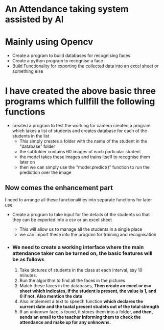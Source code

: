 # An Attendance taking system assisted by AI
# Mainly using Opencv

- Create a program to build databases for recognising faces
- Create a python program to recognise a face
- Build Functionality for exporting the collected data into an excel sheet or something else


# I have created the above basic three programs which fullfill the following functions

- created a program to test the working for camera
created a program which takes a list of students and creates database for each of the students in the list
    - This simply creates a folder with the name of the student in the "database" folder
    - the subfolder contains 60 images of each particular student
    - the model takes these images and trains itself to recognise them later on
    - then we can simply use the "model.predict()" function to run the prediction over the image

## Now comes the enhancement part
I need to arrange all these functionalities into separate functions for later use
- Create a program to take input for the details of the students
so that they can be exported into a csv or an excel sheet
    - This will allow us to manage all the students in a single place
    - we can import these into the program for training and recognisation
- ### We need to create a working interface where the main attendance taker can be turned on, the basic features will be as follows

    1. Take pictures of students in the class at each interval, say 10 minutes.
    2. Run the algorithm to find all the faces in the pictures
    3. Match these faces in the databases, <b>Then create an excel or csv sheet which indicates, if the student is present, the value is 1, and 0 if not. Also mention the date</b>
    4. Also implement a text to speech function <b>which declares the current date and the toatal present studets out of the total strength</b>
    5. If an unknown face is found, it stores them into a folder, <b>and then, sends an email to the teacher informing them to check the attendance and make up for any unknowns.</b>